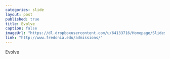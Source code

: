 ```yaml
---
categories: slide
layout: post
published: true
title: Evolve
caption: false
imageUrl: "https://dl.dropboxusercontent.com/u/64133716/Homepage/Slides/evolve_1500.jpg"
link: "http://www.fredonia.edu/admissions/"
---
```


Evolve
